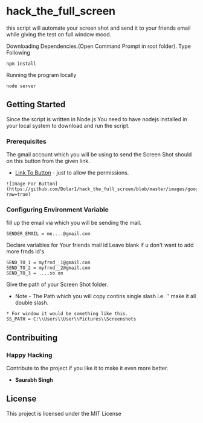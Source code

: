 # hack_the_full_screen

this script will automate your screen shot and send it to your friends email while giving the test on full window mood.

Downloading Dependencies.(Open Command Prompt in root folder).
Type Following
```
npm install
```

Running the program locally
```
node server
```

## Getting Started

Since the script is written in Node.js You need to have nodejs installed in your local system to download and run the script.

### Prerequisites
The gmail account which you will be using to send the Screen Shot should on this button from the given link.
* [Link To Button](https://myaccount.google.com/lesssecureapps) - just to allow the permissions.



```
![Image For Button](https://github.com/Dolar1/hack_the_full_screen/blob/master/images/google_on_button.png?raw=true)
```

### Configuring Environment Variable

fill up the email via which you will be sending the mail.

```
SENDER_EMAIL = me....@gmail.com
```

Declare variables for Your friends mail id
Leave blank if u don't want to add more frnds id's

```
SEND_TO_1 = myfrnd__1@gmail.com
SEND_TO_2 = myfrnd__2@gmail.com
SEND_TO_3 = ....so on
```
Give the path of your Screen Shot folder.
* Note - The Path which you will copy contins single slash i.e. '\' make it all double slash.

```
* For window it would be something like this.
SS_PATH = C:\\Users\\User\\Pictures\\Screenshots
```

## Contribuiting
### Happy Hacking
Contribute to the project if you like it to make it even more better.
* **Saurabh Singh** 


## License

This project is licensed under the MIT License 

